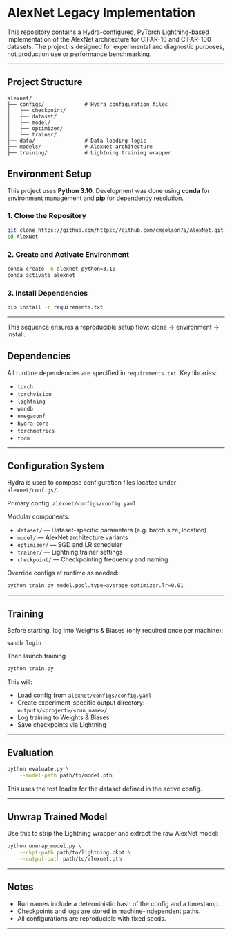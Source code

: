
# AlexNet Legacy Implementation

This repository contains a Hydra-configured, PyTorch Lightning-based implementation of the AlexNet architecture for CIFAR-10 and CIFAR-100 datasets. The project is designed for experimental and diagnostic purposes, not production use or performance benchmarking.

---

## Project Structure
````
alexnet/
├── configs/             # Hydra configuration files
│   ├── checkpoint/
│   ├── dataset/
│   ├── model/
│   ├── optimizer/
│   └── trainer/
├── data/                # Data loading logic
├── models/              # AlexNet architecture
├── training/            # Lightning training wrapper

````


## Environment Setup

This project uses **Python 3.10**. Development was done using **conda** for environment management and **pip** for dependency resolution.

### 1. Clone the Repository

```bash
git clone https://github.com/https://github.com/cmsolson75/AlexNet.git
cd AlexNet
```

### 2. Create and Activate Environment

```bash
conda create -n alexnet python=3.10
conda activate alexnet
```

### 3. Install Dependencies

```bash
pip install -r requirements.txt
```

---

This sequence ensures a reproducible setup flow: clone → environment → install.


## Dependencies

All runtime dependencies are specified in `requirements.txt`. Key libraries:

* `torch`
* `torchvision`
* `lightning`
* `wandb`
* `omegaconf`
* `hydra-core`
* `torchmetrics`
* `tqdm`

---

## Configuration System

Hydra is used to compose configuration files located under `alexnet/configs/`.

Primary config:
`alexnet/configs/config.yaml`

Modular components:

* `dataset/` — Dataset-specific parameters (e.g. batch size, location)
* `model/` — AlexNet architecture variants
* `optimizer/` — SGD and LR scheduler
* `trainer/` — Lightning trainer settings
* `checkpoint/` — Checkpointing frequency and naming

Override configs at runtime as needed:

```bash
python train.py model.pool.type=average optimizer.lr=0.01
```


---

## Training
Before starting, log into Weights & Biases (only required once per machine):

```
wandb login
```
Then launch training
```bash
python train.py
```

This will:

* Load config from `alexnet/configs/config.yaml`
* Create experiment-specific output directory:
  `outputs/<project>/<run_name>/`
* Log training to Weights & Biases
* Save checkpoints via Lightning

---

## Evaluation

```bash
python evaluate.py \
    --model-path path/to/model.pth
```

This uses the test loader for the dataset defined in the active config.

---

## Unwrap Trained Model

Use this to strip the Lightning wrapper and extract the raw AlexNet model:

```bash
python unwrap_model.py \
    --ckpt-path path/to/lightning.ckpt \
    --output-path path/to/alexnet.pth
```

---

## Notes

* Run names include a deterministic hash of the config and a timestamp.
* Checkpoints and logs are stored in machine-independent paths.
* All configurations are reproducible with fixed seeds.

---

